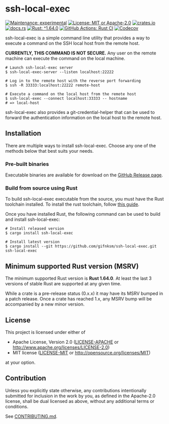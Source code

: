 <!-- cargo-sync-rdme title [[ -->
# ssh-local-exec
<!-- cargo-sync-rdme ]] -->
<!-- cargo-sync-rdme badge [[ -->
[![Maintenance: experimental](https://img.shields.io/badge/maintenance-experimental-blue.svg?style=flat-square)](https://doc.rust-lang.org/cargo/reference/manifest.html#the-badges-section)
[![License: MIT or Apache-2.0](https://img.shields.io/crates/l/ssh-local-exec.svg?style=flat-square)](#license)
[![crates.io](https://img.shields.io/crates/v/ssh-local-exec.svg?logo=rust&style=flat-square)](https://crates.io/crates/ssh-local-exec)
[![docs.rs](https://img.shields.io/docsrs/ssh-local-exec.svg?logo=docs.rs&style=flat-square)](https://docs.rs/ssh-local-exec)
[![Rust: ^1.64.0](https://img.shields.io/badge/rust-^1.64.0-93450a.svg?logo=rust&style=flat-square)](https://doc.rust-lang.org/cargo/reference/manifest.html#the-rust-version-field)
[![GitHub Actions: Rust CI](https://img.shields.io/github/actions/workflow/status/gifnksm/ssh-local-exec/rust-ci.yml.svg?label=Rust+CI&logo=github&style=flat-square)](https://github.com/gifnksm/ssh-local-exec/actions/workflows/rust-ci.yml)
[![Codecov](https://img.shields.io/codecov/c/github/gifnksm/ssh-local-exec.svg?label=codecov&logo=codecov&style=flat-square)](https://codecov.io/gh/gifnksm/ssh-local-exec)
<!-- cargo-sync-rdme ]] -->

ssh-local-exec is a simple command line utility that provides a way to execute a command on the SSH local host from the remote host.

**CURRENTLY, THIS COMMAND IS NOT SECURE.**
Any user on the remote machine can execute the command on the local machine.

```console
# Launch ssh-local-exec server
$ ssh-local-exec-server --listen localhost:22222

# Log in to the remote host with the reverse port forwarding
$ ssh -R 33333:localhost:22222 remote-host

# Execute a command on the local host from the remote host
$ ssh-local-exec --connect localhost:33333 -- hostname
# => local-host
```

ssh-local-exec also provides a git-credential-helper that can be used to forward the authentication information on the local host to the remote host.

## Installation

There are multiple ways to install ssh-local-exec.
Choose any one of the methods below that best suits your needs.

### Pre-built binaries

Executable binaries are available for download on the [GitHub Release page].

[GitHub Release page]: https://github.com/gifnksm/ssh-local-exec/releases/

### Build from source using Rust

To build ssh-local-exec executable from the source, you must have the Rust toolchain installed.
To install the rust toolchain, follow [this guide](https://www.rust-lang.org/tools/install).

Once you have installed Rust, the following command can be used to build and install ssh-local-exec:

```console
# Install released version
$ cargo install ssh-local-exec

# Install latest version
$ cargo install --git https://github.com/gifnksm/ssh-local-exec.git ssh-local-exec
```

## Minimum supported Rust version (MSRV)

The minimum supported Rust version is **Rust 1.64.0**.
At least the last 3 versions of stable Rust are supported at any given time.

While a crate is a pre-release status (0.x.x) it may have its MSRV bumped in a patch release.
Once a crate has reached 1.x, any MSRV bump will be accompanied by a new minor version.

## License

This project is licensed under either of

* Apache License, Version 2.0
   ([LICENSE-APACHE](LICENSE-APACHE) or <http://www.apache.org/licenses/LICENSE-2.0>)
* MIT license
   ([LICENSE-MIT](LICENSE-MIT) or <http://opensource.org/licenses/MIT>)

at your option.

## Contribution

Unless you explicitly state otherwise, any contributions intentionally submitted
for inclusion in the work by you, as defined in the Apache-2.0 license, shall be
dual licensed as above, without any additional terms or conditions.

See [CONTRIBUTING.md](CONTRIBUTING.md).
